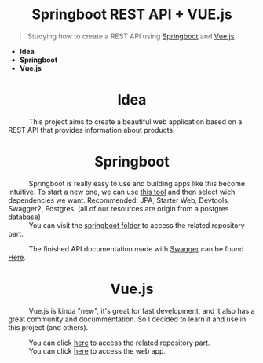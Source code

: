 <div align="center"><h1>Springboot REST API + VUE.js</h1></div>

> Studying how to create a REST API using [Springboot](https://spring.io/projects/spring-boot) and [Vue.js](https://vuejs.org/ "Vue.js").

 - **Idea**
 - **Springboot**
 - **Vue.js**

<div align="center"><h1>Idea</h1></div>
&emsp;&emsp;&emsp;This project aims to create a beautiful web application based on a REST API that provides information about products.

<div align="center"><h1>Springboot</h1></div>

&emsp;&emsp;&emsp;Springboot is really easy to use and building apps like this become intuitive. To start a new one, we can use [this tool](https://start.spring.io/) and then select wich dependencies we want. Recommended:  JPA, Starter Web, Devtools, Swagger2, Postgres. (all of our resources are origin from a postgres database)
<br>
&emsp;&emsp;&emsp;You can visit the [springboot folder](https://github.com/kammradt/products-springboot-vue/tree/master/springboot) to access the related repository part.

&emsp;&emsp;&emsp;The finished API documentation made with [Swagger](https://swagger.io/) can be found [Here](https://apirest-products-study.herokuapp.com/swagger-ui.html).

<div align="center"><h1>Vue.js</h1></div>
&emsp;&emsp;&emsp;Vue.js is kinda "new", it's great for fast development, and it also has a great community and docummentation. So I decided to learn it and use in this project (and others).
<br>

&emsp;&emsp;&emsp;You can click [here](https://github.com/kammradt/products-springboot-vue/tree/master/vue) to access the related repository part. <br>
&emsp;&emsp;&emsp;You can click [here](https://apirest-vue.herokuapp.com/) to access the web app.
